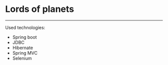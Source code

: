 # Lords of planets

***

Used technologies:
 - Spring boot
 - JDBC
 - Hibernate
 - Spring MVC
 - Selenium